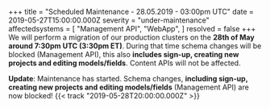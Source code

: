 +++
title = "Scheduled Maintenance - 28.05.2019 - 03:00pm UTC"
date = 2019-05-27T15:00:00.000Z
severity = "under-maintenance"
affectedsystems = [
  "Management API",
  "WebApp",
]
resolved = false
+++
We will perform a migration of our production clusters on the **28th of May around 7:30pm UTC (3:30pm ET)**. During that time schema changes will be blocked (Management API), this also **includes sign-up, creating new projects and editing models/fields**. Content APIs will not be affected.

 **Update**: Maintenance has started. Schema changes, **including sign-up, creating new projects and editing models/fields** (Management API) are now blocked! {{< track "2019-05-28T20:00:00.000Z" >}}
